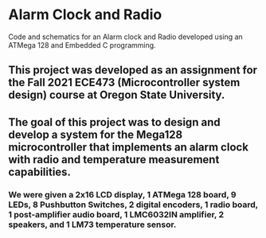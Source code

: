 # Alarm Clock and Radio
Code and schematics for an Alarm clock and Radio developed using an ATMega 128 and Embedded C programming.

## This project was developed as an assignment for the Fall 2021 ECE473 (Microcontroller system design) course at Oregon State University.
## The goal of this project was to design and develop a system for the Mega128 microcontroller that implements an alarm clock with radio and temperature measurement capabilities.
### We were given a 2x16 LCD display, 1 ATMega 128 board, 9 LEDs, 8 Pushbutton Switches, 2 digital encoders, 1 radio board, 1 post-amplifier audio board, 1 LMC6032IN amplifier, 2 speakers, and 1 LM73 temperature sensor.
